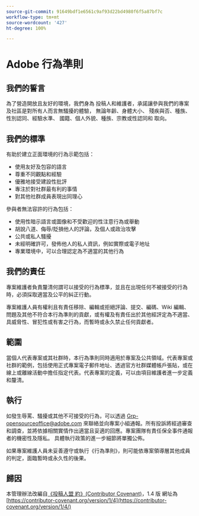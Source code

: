```yaml
---
source-git-commit: 91649bdf1e6561c9af93d22bd4980f6f5a87bf7c
workflow-type: tm+mt
source-wordcount: '427'
ht-degree: 100%

---
```

# Adobe 行為準則

## 我們的誓言

為了營造開放且友好的環境，我們身為
投稿人和維護者，承諾讓參與我們的專案及社區是對所有人而言無騷擾的體驗，
無論年齡、身體大小、
殘疾與否、種族、性別認同、經驗水準、
國籍、個人外貌、種族、宗教或性認同和
取向。

## 我們的標準

有助於建立正面環境的行為示範包括：

* 使用友好及包容的語言
* 尊重不同觀點和經驗
* 優雅地接受建設性批評
* 專注於對社群最有利的事情
* 對其他社群成員表現出同理心

參與者無法容許的行為包括：

* 使用性暗示語言或圖像和不受歡迎的性注意行為或舉動
* 胡說八道、侮辱/貶損他人的評論，及個人或政治攻擊
* 公共或私人騷擾
* 未經明確許可，發佈他人的私人資訊，例如實際或電子地址
* 專業環境中，可以合理認定為不適當的其他行為

## 我們的責任

專案維護者負責釐清何謂可以接受的行為標準，並且在出現任何不被接受的行為時，必須採取適當及公平的糾正行動。

專案維護人員有權利且有責任移除、編輯或拒絕評論、提交、編碼、Wiki 編輯、問題及其他不符合本行為準則的貢獻，或有權及有責任出於其他經評定為不適當、具威脅性、冒犯性或有害之行為，而暫時或永久禁止任何貢獻者。

## 範圍

當個人代表專案或其社群時，本行為準則同時適用於專案及公共領域。代表專案或社群的範例，包括使用正式專案電子郵件地址、透過官方社群媒體帳戶張貼，或在線上或離線活動中擔任指定代表。代表專案的定義，可以由項目維護者進一步定義和釐清。

## 執行

如發生辱罵、騷擾或其他不可接受的行為，可以透過 Grp-opensourceoffice@adobe.com 來聯絡並向專案小組通報。所有投訴將經過審查和調查，並將依據相關實情作出適當且妥適的回應。專案團隊有責任保全事件通報者的機密性及隱私。
具體執行政策的進一步細節將單獨公佈。

如果專案維護人員未妥善遵守或執行《行為準則》，則可能依專案領導層其他成員的判定，面臨暫時或永久性的後果。

## 歸因

本管理辦法改編自[《投稿人盟 約》(Contributor Covenant)](https://contributor-covenant.org)，1.4 版
網址為 [https://contributor-covenant.org/version/1/4](https://contributor-covenant.org/version/1/4/)
